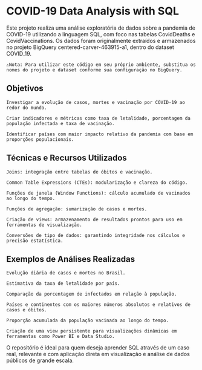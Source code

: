 # COVID-19 Data Analysis with SQL

Este projeto realiza uma análise exploratória de dados sobre a pandemia de COVID-19 utilizando a linguagem SQL, com foco nas tabelas CovidDeaths e CovidVaccinations. Os dados foram originalmente extraídos e armazenados no projeto BigQuery centered-carver-463915-a1, dentro do dataset COVID_19.

    ⚠Nota: Para utilizar este código em seu próprio ambiente, substitua os nomes do projeto e dataset conforme sua configuração no BigQuery.

## Objetivos

    Investigar a evolução de casos, mortes e vacinação por COVID-19 ao redor do mundo.

    Criar indicadores e métricas como taxa de letalidade, porcentagem da população infectada e taxa de vacinação.

    Identificar países com maior impacto relativo da pandemia com base em proporções populacionais.

## Técnicas e Recursos Utilizados

    Joins: integração entre tabelas de óbitos e vacinação.

    Common Table Expressions (CTEs): modularização e clareza do código.

    Funções de janela (Window Functions): cálculo acumulado de vacinados ao longo do tempo.

    Funções de agregação: sumarização de casos e mortes.

    Criação de views: armazenamento de resultados prontos para uso em ferramentas de visualização.

    Conversões de tipo de dados: garantindo integridade nos cálculos e precisão estatística.

## Exemplos de Análises Realizadas

    Evolução diária de casos e mortes no Brasil.

    Estimativa da taxa de letalidade por país.

    Comparação da porcentagem de infectados em relação à população.

    Países e continentes com os maiores números absolutos e relativos de casos e óbitos.

    Proporção acumulada da população vacinada ao longo do tempo.

    Criação de uma view persistente para visualizações dinâmicas em ferramentas como Power BI e Data Studio.

O repositório é ideal para quem deseja aprender SQL através de um caso real, relevante e com aplicação direta em visualização e análise de dados públicos de grande escala.
